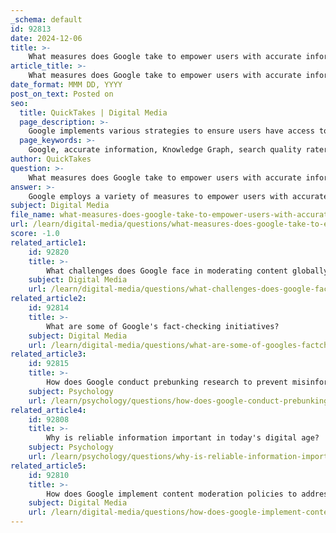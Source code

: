 ```yaml
---
_schema: default
id: 92813
date: 2024-12-06
title: >-
    What measures does Google take to empower users with accurate information?
article_title: >-
    What measures does Google take to empower users with accurate information?
date_format: MMM DD, YYYY
post_on_text: Posted on
seo:
  title: QuickTakes | Digital Media
  page_description: >-
    Google implements various strategies to ensure users have access to accurate information, including the Knowledge Graph, search quality raters, fact-checking collaborations, and initiatives aimed at countering misinformation.
  page_keywords: >-
    Google, accurate information, Knowledge Graph, search quality raters, E-A-T, information quality APIs, fact-checkers, Global Fact Check Fund, Google News Initiative, misinformation, online discourse, content moderation, user empowerment
author: QuickTakes
question: >-
    What measures does Google take to empower users with accurate information?
answer: >-
    Google employs a variety of measures to empower users with accurate information, focusing on enhancing the quality and reliability of the content available through its platforms. Here are some key strategies:\n\n1. **Knowledge Graph and Search Features**: Google utilizes the Knowledge Graph to provide quick access to factual information through features like knowledge panels. These panels display information sourced from authoritative entities, including government agencies and health organizations, ensuring that users receive high-quality data.\n\n2. **Search Quality Raters**: Google has over 10,000 search quality raters who evaluate the quality of search results based on criteria such as Expertise, Authoritativeness, and Trustworthiness (E-A-T). This evaluation helps Google refine its algorithms to prioritize reliable sources and reduce the visibility of misleading content.\n\n3. **Content Moderation and Quality APIs**: Google has developed information quality APIs, such as the Perspective API, which processes billions of comments daily to help partners manage toxic content. This tool is used by major organizations like The New York Times and Reddit to maintain a healthier online discourse.\n\n4. **Collaboration with Fact-Checkers**: Google actively collaborates with fact-checking organizations through initiatives like the Global Fact Check Fund, which supports a network of fact-checkers worldwide. This fund, which amounts to $13.2 million, aims to enhance the capacity for fact-checking and verification, particularly in regions facing misinformation challenges.\n\n5. **Google News Initiative**: This initiative works with publishers and journalists to combat misinformation and promote a diverse news ecosystem. It provides resources and support to enhance the quality of news reporting and ensure that reliable information is accessible to users.\n\n6. **Ongoing Adaptation of Policies and Technologies**: Google continuously updates its policies and product features to combat misinformation effectively. This includes adapting to new challenges posed by generative AI and ensuring that users have context about the information they encounter online.\n\n7. **Empowering Users with Context**: Google is committed to providing users with additional context around the information they see, which helps them make informed decisions about the reliability of the content.\n\nThrough these measures, Google aims to create a more informed user base and reduce the spread of misinformation across its platforms.
subject: Digital Media
file_name: what-measures-does-google-take-to-empower-users-with-accurate-information.md
url: /learn/digital-media/questions/what-measures-does-google-take-to-empower-users-with-accurate-information
score: -1.0
related_article1:
    id: 92820
    title: >-
        What challenges does Google face in moderating content globally?
    subject: Digital Media
    url: /learn/digital-media/questions/what-challenges-does-google-face-in-moderating-content-globally
related_article2:
    id: 92814
    title: >-
        What are some of Google's fact-checking initiatives?
    subject: Digital Media
    url: /learn/digital-media/questions/what-are-some-of-googles-factchecking-initiatives
related_article3:
    id: 92815
    title: >-
        How does Google conduct prebunking research to prevent misinformation?
    subject: Psychology
    url: /learn/psychology/questions/how-does-google-conduct-prebunking-research-to-prevent-misinformation
related_article4:
    id: 92808
    title: >-
        Why is reliable information important in today's digital age?
    subject: Psychology
    url: /learn/psychology/questions/why-is-reliable-information-important-in-todays-digital-age
related_article5:
    id: 92810
    title: >-
        How does Google implement content moderation policies to address misinformation?
    subject: Digital Media
    url: /learn/digital-media/questions/how-does-google-implement-content-moderation-policies-to-address-misinformation
---
```


&nbsp;